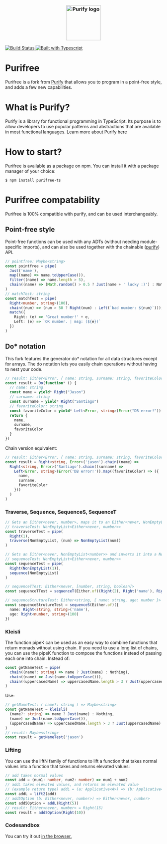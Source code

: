 <h3 align="center">
  <img align="center" src="assets/logo.png" alt="Purify logo" width="112" />
</h3

<p align="center">
    <a href="https://travis-ci.org/gigobyte/purify">
      <img src="https://travis-ci.org/gigobyte/purify.svg?branch=master" alt="Build Status">
      <img src="https://camo.githubusercontent.com/41c68e9f29c6caccc084e5a147e0abd5f392d9bc/68747470733a2f2f62616467656e2e6e65742f62616467652f547970655363726970742f7374726963742532302546302539462539322541412f626c7565" alt="Built with Typescript">
    </a>
</p>

# Purifree
Purifree is a fork from <a href="https://github.com/gigobyte/purify">Purify</a> that allows you to program in a point-free style, and adds a few new capabilities.
# What is Purify?
Purify is a library for functional programming in TypeScript.
Its purpose is to allow developers to use popular patterns and abstractions that are available in most functional languages.
Learn more about Purify <a href="https://github.com/gigobyte/purify">here</a>
# How to start?
Purifree is available as a package on npm. You can install it with a package manager of your choice:
```
$ npm install purifree-ts
```
# Purifree compatability
Purifree is 100% compatible with purify, and can be used interchangeably.
## Point-free style 
Point-free functions can be used with any ADTs (without needing module-specific imports), and can also be used together with the chainable (<a href="https://github.com/gigobyte/purify">purify</a>) API. 
```typescript
// pointfree: Maybe<string>
const pointfree = pipe(
  Just('name'),
  map((name) => name.toUpperCase()),
  filter((name) => name.length > 5),
  chain((name) => (Math.random() > 0.5 ? Just(name + ' lucky :)') : Nothing))
)
// matchTest: string
const matchTest = pipe(
  Right<number, string>(100),
  chain((num) => (num > 50 ? Right(num) : Left(`bad number: ${num}`))),
  match({
    Right: (e) => 'Great number!' + e,
    Left: (e) => `OK number. | msg: (${e})`
  })
)
```

## Do* notation
This fork features the generator do* notation for all data structures except for arrays.
The do notation lets you easily chain operations without having to nest your code.
```typescript
// result: Either<Error, { name: string, surname: string, favoriteColor: string }>
const result = Do(function* () {
  // name: string
  const name = yield* Right("Jason")
  // surname: string
  const surname = yield* Right("Santiago")
  // favoriteColor: string
  const favoriteColor = yield* Left<Error, string>(Error("DB error!"))
  return {
    name,
    surname,
    favoriteColor
  }
})
```
Chain version equivalent: 
```typescript
// result: Either<Error, { name: string, surname: string, favoriteColor: string }>
const result = Right<string, Error>('jason').chain((name) =>
  Right<string, Error>('Santiago').chain((surname) =>
    Left<Error, string>(Error('DB error!')).map((favoriteColor) => ({
      name,
      surname,
      favoriteColor
    }))
  )
)
```
### Traverse, Sequence, SequenceS, SequenceT
```typescript
// Gets an Either<never, number>, maps it to an Either<never, NonEmptyList<number>>, and inverts it into a NonEmptyList<Either<never, number>>
// traverseTest: NonEmptyList<Either<never, number>>
const traverseTest = pipe(
  Right(1),
  traverse(NonEmptyList, (num) => NonEmptyList(num))
)

// Gets an Either<never, NonEmptyList<number>> and inverts it into a NonEmptyList<Either<never, number>>
// sequenceTest: NonEmptyList<Either<never, number>>
const sequenceTest = pipe(
  Right(NonEmptyList(1)),
  sequence(NonEmptyList)
)

// sequenceTTest: Either<never, [number, string, boolean]>
const sequenceTTest = sequenceT(Either.of)(Right(2), Right('name'), Right(true))

// sequenceStrutureTest: Either<string, { name: string, age: number }>
const sequenceStrutureTest = sequenceS(Either.of)({
  name: Right<string, string>('name'),
  age: Right<number, string>(100)
})

```
### Kleisli
The function pipeK can be used as an easy way to combine functions that return monads without using chain.
If you need to use a long list of chains, you can use the pipeK function to compose the functions instead of passing each one into chain.
Instead of: 
```typescript
const getNameTest = pipe(
  chain((name?: string) => name ? Just(name) : Nothing),
  chain((name) => Just(name.toUpperCase())),
  chain((uppercasedName) => uppercasedName.length > 3 ? Just(uppercasedName) : Nothing)
)
```
Use:
```typescript
// getNameTest: ( name?: string ) => Maybe<string>
const getNameTest = kleisli(
  (name?: string) => name ? Just(name) : Nothing,
  (name) => Just(name.toUpperCase()),
  (uppercasedName) => uppercasedName.length > 3 ? Just(uppercasedName) : Nothing
)
// result: Maybe<string>
const result = getNameTest('jason')
```
### Lifting
You can use the liftN family of functions to lift a function that takes normal values into a function that takes and returns elevated values:
```typescript
// add takes normal values
const add = (num1: number, num2: number) => num1 + num2
// addL takes elevated values, and returns an elevated value
// (example return type) addL = (a: Applicative<A>) => (b: Applicative<B>) => Applicative<R> 
const addL = lift2(add)
// add5Option (b: Either<never, number>) => Either<never, number>
const add5Option = addL(Right(5))
// result: Either<never, number> = Right(15)
const result = add5Option(Right(10))
```

### Codesandbox
You can try it out <a href="https://codesandbox.io/s/purifree-template-hcyzs"> in the browser.  </a>
